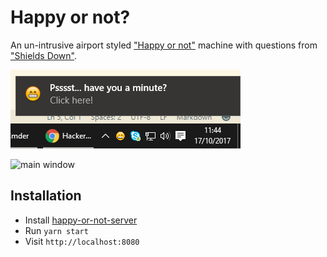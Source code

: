 # Happy or not?

An un-intrusive airport styled ["Happy or not"](https://www.crtviewpoint.com/happyornot-push-button-feedback-device) machine with questions from ["Shields Down"]( https://medium.com/the-blueprint/shields-down-c291f015618f).

![tray](site/1.png)

![main window](site/2.gif)

## Installation

* Install [happy-or-not-server](https://github.com/gaving/happy-or-not-server)
* Run `yarn start`
* Visit `http://localhost:8080`